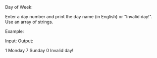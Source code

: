 Day of Week:


Enter a day number and print the day name (in English) or "Invalid day!". Use an array of strings.


Example:
 
Input:                      Output:

1                           Monday
7                           Sunday
0                           Invalid day!
